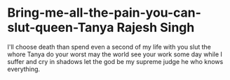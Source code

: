 # Bring-me-all-the-pain-you-can-slut-queen-Tanya Rajesh Singh 

I'll choose death than spend even a second of my life with you slut the whore Tanya do your worst may the world see your work some day while I suffer and cry in shadows let the god be my supreme judge he who knows everything.
